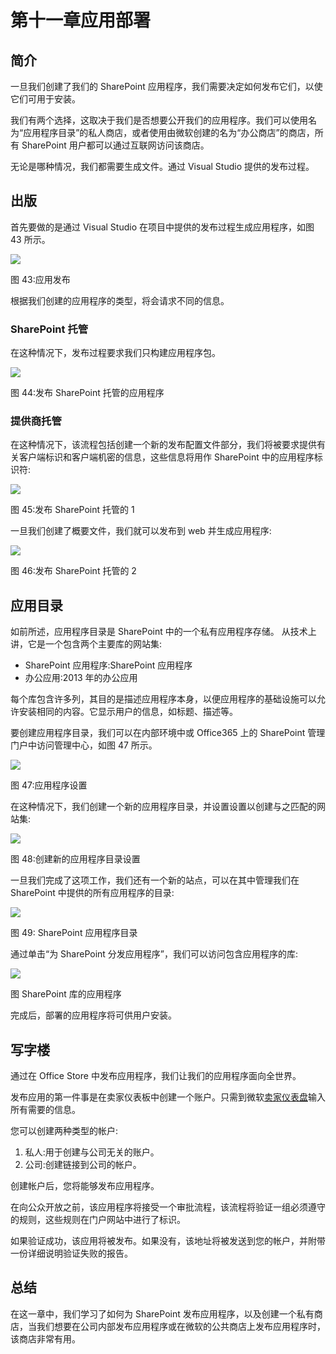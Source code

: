 # 第十一章应用部署

## 简介

一旦我们创建了我们的 SharePoint 应用程序，我们需要决定如何发布它们，以使它们可用于安装。

我们有两个选择，这取决于我们是否想要公开我们的应用程序。我们可以使用名为“应用程序目录”的私人商店，或者使用由微软创建的名为“办公商店”的商店，所有 SharePoint 用户都可以通过互联网访问该商店。

无论是哪种情况，我们都需要生成文件。通过 Visual Studio 提供的发布过程。

## 出版

首先要做的是通过 Visual Studio 在项目中提供的发布过程生成应用程序，如图 43 所示。

![](../Images/image045.png)

图 43:应用发布

根据我们创建的应用程序的类型，将会请求不同的信息。

### SharePoint 托管

在这种情况下，发布过程要求我们只构建应用程序包。

![](../Images/image046.jpg)

图 44:发布 SharePoint 托管的应用程序

### 提供商托管

在这种情况下，该流程包括创建一个新的发布配置文件部分，我们将被要求提供有关客户端标识和客户端机密的信息，这些信息将用作 SharePoint 中的应用程序标识符:

![](../Images/image047.jpg)

图 45:发布 SharePoint 托管的 1

一旦我们创建了概要文件，我们就可以发布到 web 并生成应用程序:

![](../Images/image048.jpg)

图 46:发布 SharePoint 托管的 2

## 应用目录

如前所述，应用程序目录是 SharePoint 中的一个私有应用程序存储。
从技术上讲，它是一个包含两个主要库的网站集:

*   SharePoint 应用程序:SharePoint 应用程序
*   办公应用:2013 年的办公应用

每个库包含许多列，其目的是描述应用程序本身，以便应用程序的基础设施可以允许安装相同的内容。它显示用户的信息，如标题、描述等。

要创建应用程序目录，我们可以在内部环境中或 Office365 上的 SharePoint 管理门户中访问管理中心，如图 47 所示。

![](../Images/image049.jpg)

图 47:应用程序设置

在这种情况下，我们创建一个新的应用程序目录，并设置设置以创建与之匹配的网站集:

![](../Images/image050.jpg)

图 48:创建新的应用程序目录设置

一旦我们完成了这项工作，我们还有一个新的站点，可以在其中管理我们在 SharePoint 中提供的所有应用程序的目录:

![](../Images/image051.png)

图 49: SharePoint 应用程序目录

通过单击“为 SharePoint 分发应用程序”，我们可以访问包含应用程序的库:

![](../Images/image052.png)

图 SharePoint 库的应用程序

完成后，部署的应用程序将可供用户安装。

## 写字楼

通过在 Office Store 中发布应用程序，我们让我们的应用程序面向全世界。

发布应用的第一件事是在卖家仪表板中创建一个账户。只需到微软[卖家仪表盘](https://sellerdashboard.microsoft.com/registration)输入所有需要的信息。

您可以创建两种类型的帐户:

1.  私人:用于创建与公司无关的账户。
2.  公司:创建链接到公司的帐户。

创建帐户后，您将能够发布应用程序。

在向公众开放之前，该应用程序将接受一个审批流程，该流程将验证一组必须遵守的规则，这些规则在门户网站中进行了标识。

如果验证成功，该应用将被发布。如果没有，该地址将被发送到您的帐户，并附带一份详细说明验证失败的报告。

## 总结

在这一章中，我们学习了如何为 SharePoint 发布应用程序，以及创建一个私有商店，当我们想要在公司内部发布应用程序或在微软的公共商店上发布应用程序时，该商店非常有用。